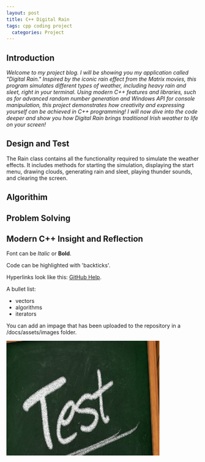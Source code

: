 ```yaml
---
layout: post
title: C++ Digital Rain
tags: cpp coding project
  categories: Project
---
```


## Introduction

*Welcome to my project blog. I will be showing you my application called "Digital Rain." Inspired by the iconic rain effect from the Matrix movies, this program simulates different types of weather, including heavy rain and sleet, right in your terminal. Using modern C++ features and libraries, such as <random> for advanced random number generation and Windows API for console manipulation, this project demonstrates how creativity and expressing yourself can be achieved in C++ programming! I will now dive into the code deeper and show you how Digital Rain brings traditional Irish weather to life on your screen!*

## Design and Test

The Rain class contains all the functionality required to simulate the weather effects. It includes methods for starting the simulation, displaying the start menu, drawing clouds, generating rain and sleet, playing thunder sounds, and clearing the screen.




## Algorithim


## Problem Solving


## Modern C++ Insight and Reflection


Font can be *Italic* or **Bold**.

Code can be highlighted with 'backticks'.

Hyperlinks look like this: [GitHub Help](https://help.github.com/).

A bullet list:

- vectors
- algorithms
- iterators

You can add an impage that has been uploaded to the repository in a /docs/assets/images folder.

<img src="https://raw.githubusercontent.com/G00293495/DigitalRainCPP/main/docs/assets/images/Test.png" width="400" height="300">
